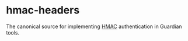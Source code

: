 # hmac-headers

The canonical source for implementing [HMAC](https://en.wikipedia.org/wiki/HMAC) authentication in Guardian tools.

